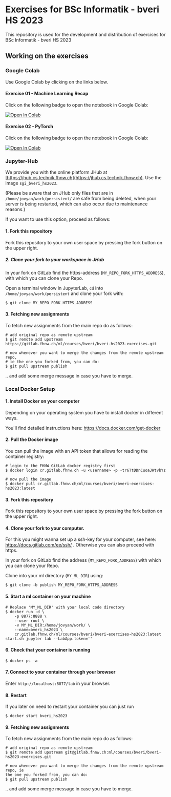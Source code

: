 # Exercises for BSc Informatik - bveri HS 2023

This repository is used for the development and distribution of exercises for BSc Informatik - bveri HS 2023


## Working on the exercises

### Google Colab

Use Google Colab by clicking on the links below.


#### Exercise 01 - Machine Learning Recap

Click on the following badge to open the notebook in Google Colab:

[![Open In Colab](https://colab.research.google.com/assets/colab-badge.svg)](https://colab.research.google.com/github/i4Ds/sgi-bveri-assignments-hs2023/blob/main/assignments/01_ml_recap/machine_learning_recap.ipynb)


#### Exercise 02 - PyTorch

Click on the following badge to open the notebook in Google Colab:

[![Open In Colab](https://colab.research.google.com/assets/colab-badge.svg)](https://colab.research.google.com/github/i4Ds/sgi-bveri-assignments-hs2023/blob/main/assignments/02_pytorch/pytorch.ipynb)


### Jupyter-Hub

We provide you with the online platform JHub at 
[https://jhub.cs.technik.fhnw.ch](https://jhub.cs.technik.fhnw.ch). Use the image `sgi_bveri_hs2023`.

(Please be aware that on JHub only files that are in `/home/jovyan/work/persistent/` are safe from being deleted, when your server is being restarted, which can also occur due to maintenance reasons.)

If you want to use this option, proceed as follows:

#### 1. Fork this repository

Fork this repository to your own user space by pressing the fork button on the upper right.  

##### 2. Clone your fork to your workspace in JHub

In your fork on GitLab find the https-address (`MY_REPO_FORK_HTTPS_ADDRESS`), with which you can clone your Repo.  

Open a terminal window in JupyterLab, `cd` into `/home/jovyan/work/persistent` and clone your fork with:  

```
$ git clone MY_REPO_FORK_HTTPS_ADDRESS
```


#### 3. Fetching new assignments 

To fetch new assignments from the main repo do as follows:

```
# add original repo as remote upstream 
$ git remote add upstream https://gitlab.fhnw.ch/ml/courses/bveri/bveri-hs2023-exercises.git

# now whenever you want to merge the changes from the remote upstream repo,
# ie the one you forked from, you can do:
$ git pull upstream publish
```

.. and add some merge message in case you have to merge.


### Local Docker Setup

#### 1. Install Docker on your computer

Depending on your operating system you have to install docker in different ways.  

You'll find detailed instructions here: https://docs.docker.com/get-docker


#### 2. Pull the Docker image

You can pull the image with an API token that allows for reading the container registry:

```
# login to the FHNW GitLab docker registry first
$ docker login cr.gitlab.fhnw.ch -u <username> -p -tr6TtDDnCuoaJWtvbYz

# now pull the image
$ docker pull cr.gitlab.fhnw.ch/ml/courses/bveri/bveri-exercises-hs2023:latest
```

#### 3. Fork this repository

Fork this repository to your own user space by pressing the fork button on the upper right.

#### 4. Clone your fork to your computer. 

For this you might wanna set up a ssh-key for your computer, see here:
https://docs.gitlab.com/ee/ssh/ . Otherwise you can also proceed with https.

In your fork on GitLab find the address (`MY_REPO_FORK_ADDRESS`) with which you can clone your Repo.

Clone into your ml directory (`MY_ML_DIR`) using:

```
$ git clone -b publish MY_REPO_FORK_HTTPS_ADDRESS
```


#### 5. Start a ml container on your machine

```
# Replace 'MY_ML_DIR' with your local code directory
$ docker run -d \
    -p 8877:8888 \
    --user root \
    -v MY_ML_DIR:/home/jovyan/work/ \
    --name=bveri_hs2023 \
    cr.gitlab.fhnw.ch/ml/courses/bveri/bveri-exercises-hs2023:latest start.sh jupyter lab --LabApp.token=''
```

#### 6. Check that your container is running

```
$ docker ps -a
```

#### 7. Connect to your container through your browser

Enter `http://localhost:8877/lab` in your browser.


#### 8. Restart

If you later on need to restart your container you can just run

```
$ docker start bveri_hs2023
```


#### 9. Fetching new assignments 

To fetch new assignments from the main repo do as follows:

```
# add original repo as remote upstream 
$ git remote add upstream git@gitlab.fhnw.ch:ml/courses/bveri/bveri-hs2023-exercises.git

# now whenever you want to merge the changes from the remote upstream repo, ie
the one you forked from, you can do:
$ git pull upstream publish
```

.. and add some merge message in case you have to merge.

